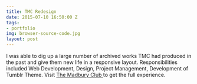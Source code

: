 ```yaml
---
title: TMC Redesign
date: 2015-07-10 16:50:00 Z
tags:
- portfolio
img: browser-source-code.jpg
layout: post
---
```


I was able to dig up a large number of archived works TMC had produced in the past and give them new life in a responsive layout. Responsibilities included Web Development, Design, Project Management, Development of Tumblr Theme. Visit [ The Madbury Club ](http://madburyclub.com) to get the full experience. 

